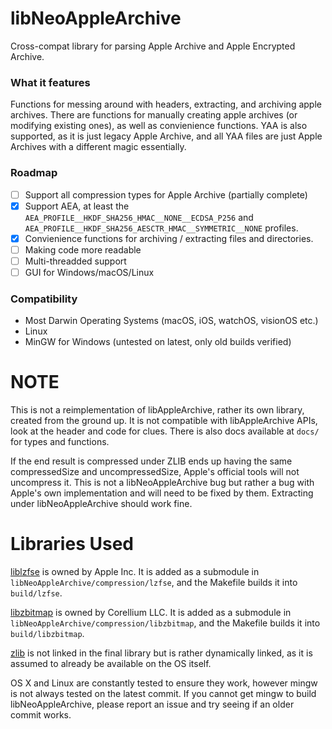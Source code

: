 # libNeoAppleArchive
Cross-compat library for parsing Apple Archive and Apple Encrypted Archive.

### What it features
Functions for messing around with headers, extracting, and archiving apple archives. There are functions for manually creating apple archives (or modifying existing ones), as well as convienience functions. YAA is also supported, as it is just legacy Apple Archive, and all YAA files are just Apple Archives with a different magic essentially.

### Roadmap
- [ ] Support all compression types for Apple Archive (partially complete)
- [x] Support AEA, at least the `AEA_PROFILE__HKDF_SHA256_HMAC__NONE__ECDSA_P256` and `AEA_PROFILE__HKDF_SHA256_AESCTR_HMAC__SYMMETRIC__NONE` profiles.
- [x] Convienience functions for archiving / extracting files and directories.
- [ ] Making code more readable
- [ ] Multi-threadded support
- [ ] GUI for Windows/macOS/Linux

### Compatibility
- Most Darwin Operating Systems (macOS, iOS, watchOS, visionOS etc.) 
- Linux
- MinGW for Windows (untested on latest, only old builds verified)

# NOTE
This is not a reimplementation of libAppleArchive, rather its own library, created from the ground up. It is not compatible with libAppleArchive APIs, look at the header and code for clues. There is also docs available at `docs/` for types and functions.

If the end result is compressed under ZLIB ends up having the same compressedSize and uncompressedSize, Apple's official tools will not uncompress it. This is not a libNeoAppleArchive bug but rather a bug with Apple's own implementation and will need to be fixed by them. Extracting under libNeoAppleArchive should work fine.

# Libraries Used
[liblzfse](https://github.com/lzfse/lzfse) is owned by Apple Inc. It is added as a submodule in `libNeoAppleArchive/compression/lzfse`, and the Makefile builds it into `build/lzfse`.

[libzbitmap](https://github.com/eafer/libzbitmap) is owned by Corellium LLC. It is added as a submodule in `libNeoAppleArchive/compression/libzbitmap`, and the Makefile builds it into `build/libzbitmap`.

[zlib](https://zlib.net/) is not linked in the final library but is rather dynamically linked, as it is assumed to already be available on the OS itself.

OS X and Linux are constantly tested to ensure they work, however mingw is not always tested on the latest commit. If you cannot get mingw to build libNeoAppleArchive, please report an issue and try seeing if an older commit works.
